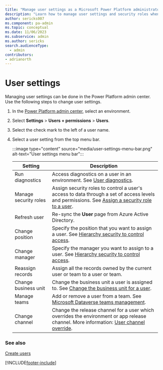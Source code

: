 ```yaml
---
title: "Manage user settings as a Microsoft Power Platform administrator"
description: "Learn how to manage user settings and security roles when administering Microsoft Power Platform."
author: sericks007
ms.component: pa-admin
ms.topic: conceptual
ms.date: 11/06/2023
ms.subservice: admin
ms.author: sericks
search.audienceType: 
  - admin
contributors:
- adrianorth 
---
```

# User settings

Managing user settings can be done in the Power Platform admin center. Use the following steps to change user settings.

1. In the [Power Platform admin center](https://admin.powerplatform.microsoft.com), select an environment. 

2. Select **Settings** > **Users + permissions** > **Users**.  

3. Select the check mark to the left of a user name. 

4. Select a user setting from the top menu bar.

    :::image type="content" source="media/user-settings-menu-bar.png" alt-text="User settings menu bar":::

    |Setting  |Description  |
    |---------|---------|
    |Run diagnostics     | Access diagnostics on a user in an environment. See [User diagnostics](troubleshooting-user-needs-read-write-access-organization.md#user-diagnostics).    |
    |Manage security roles     | Assign security roles to control a user's access to data through a set of access levels and permissions. See [Assign a security role to a user](assign-security-roles.md).        |
    |Refresh user     | Re-sync the **User** page from Azure Active Directory.        |
    |Change position     | Specify the position that you want to assign a user. See [Hierarchy security to control access](hierarchy-security.md).   |
    |Change manager     | Specify the manager you want to assign to a user. See [Hierarchy security to control access](hierarchy-security.md).    |
    |Reassign records     | Assign all the records owned by the current user or team to a user or team.       |
    |Change business unit     | Change the business unit a user is assigned to. See [Change the business unit for a user](create-edit-business-units.md#change-the-business-unit-for-a-user).        |
    |Manage teams     | Add or remove a user from a team. See [Microsoft Dataverse teams management](manage-teams.md).        |
    |Change channel    | Change the release channel for a user which overrides the environment or app release channel. More information: [User channel override](user-channel-override.md).        |

### See also
[Create users](create-users.md)







[!INCLUDE[footer-include](../includes/footer-banner.md)]

